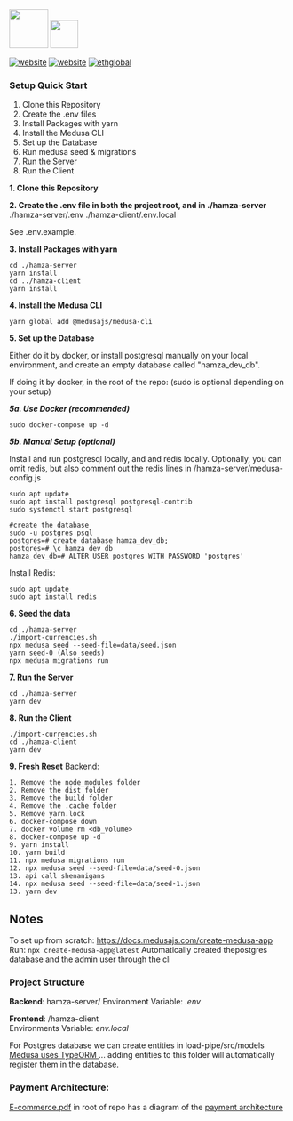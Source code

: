 <img src="branding/hamza.png" height="70"/>    
<img src="branding/LoadPipeGray.png" height="50"/>

[![website](https://img.shields.io/badge/website-blue '')](https://hamza.biz) [![website](https://img.shields.io/badge/dev_site-red '')](https://hamza.biz) [![ethglobal](https://img.shields.io/badge/eth-london-green '')](https://ethglobal.com/showcase/hamza-u5dm7) 

### Setup Quick Start

1. Clone this Repository
2. Create the .env files 
3. Install Packages with yarn
4. Install the Medusa CLI
5. Set up the Database
6. Run medusa seed & migrations
7. Run the Server
8. Run the Client


**1. Clone this Repository**


**2. Create the .env file in both the project root, and in ./hamza-server**
./hamza-server/.env
./hamza-client/.env.local


See .env.example. 

**3. Install Packages with yarn**


```
cd ./hamza-server
yarn install
cd ../hamza-client
yarn install 
```


**4. Install the Medusa CLI**

```
yarn global add @medusajs/medusa-cli
```


**5. Set up the Database**

Either do it by docker, or install postgresql manually on your local environment, and create an empty database called "hamza_dev_db". 

If doing it by docker, in the root of the repo: 
(sudo is optional depending on your setup) 

***5a. Use Docker (recommended)***

```
sudo docker-compose up -d
```

***5b. Manual Setup (optional)***

Install and run postgresql locally, and and redis locally. Optionally, you can omit redis, but also comment out the redis lines in /hamza-server/medusa-config.js
```
sudo apt update
sudo apt install postgresql postgresql-contrib
sudo systemctl start postgresql

#create the database
sudo -u postgres psql
postgres=# create database hamza_dev_db;
postgres=# \c hamza_dev_db
hamza_dev_db=# ALTER USER postgres WITH PASSWORD 'postgres'
```

Install Redis: 
```
sudo apt update
sudo apt install redis 
```


**6. Seed the data** 

```
cd ./hamza-server
./import-currencies.sh
npx medusa seed --seed-file=data/seed.json
yarn seed-0 (Also seeds)
npx medusa migrations run
```


**7. Run the Server** 

```
cd ./hamza-server
yarn dev
```


**8. Run the Client** 

```
./import-currencies.sh
cd ./hamza-client
yarn dev
```


**9. Fresh Reset**
Backend: 
```
1. Remove the node_modules folder
2. Remove the dist folder
3. Remove the build folder
4. Remove the .cache folder
5. Remove yarn.lock
6. docker-compose down
7. docker volume rm <db_volume>
8. docker-compose up -d
9. yarn install
10. yarn build
11. npx medusa migrations run
12. npx medusa seed --seed-file=data/seed-0.json
13. api call shenanigans
14. npx medusa seed --seed-file=data/seed-1.json
13. yarn dev
```


## Notes

To set up from scratch:
https://docs.medusajs.com/create-medusa-app
Run: `npx create-medusa-app@latest`
Automatically created thepostgres database and the admin user through the cli


### Project Structure

**Backend**: hamza-server/
Environment Variable: _.env_

**Frontend**: /hamza-client    
Environments Variable: _env.local_   

For Postgres database we can create entities in load-pipe/src/models
[Medusa uses TypeORM ](https://docs.medusajs.com/development/entities/overview) ... adding entities to this folder will automatically register them in the database.

### Payment Architecture:
[E-commerce.pdf](/E-commerce.pdf) in root of repo has a diagram of the [payment architecture](https://docs.medusajs.com/modules/carts-and-checkout/payment)

